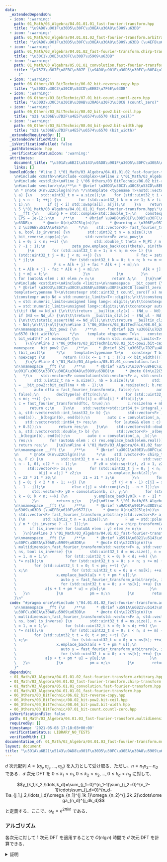```yaml
---
data:
  _extendedDependsOn:
  - icon: ':warning:'
    path: 01_Math/03_Algebra/04.01.01.01_fast-fourier-transform.hpp
    title: "\u9AD8\u901F\u30D5\u30FC\u30EA\u30A8\u5909\u63DB"
  - icon: ':warning:'
    path: 01_Math/03_Algebra/04.01.01.02_fast-fourier-transform.arbitrary.hpp
    title: "\u9AD8\u901F\u30D5\u30FC\u30EA\u30A8\u5909\u63DB (\u4EFB\u610F\u9577)"
  - icon: ':warning:'
    path: 01_Math/03_Algebra/04.01.02_fast-fourier-transform.chirp-transform.hpp
    title: "\u30C1\u30E3\u30FC\u30D7\u5909\u63DB"
  - icon: ':warning:'
    path: 01_Math/03_Algebra/05.01.01_convolution.fast-fourier-transform.hpp
    title: "\u7573\u307F\u8FBC\u307F (\u9AD8\u901F\u30D5\u30FC\u30EA\u30A8\u5909\u63DB\
      )"
  - icon: ':warning:'
    path: 06_Others/03_BitTechnic/06.02_bit-reverse-copy.hpp
    title: "\u30D3\u30C3\u30C8\u53CD\u8EE2\u7F6E\u63DB"
  - icon: ':warning:'
    path: 06_Others/03_BitTechnic/07.01_bit-count.countl-zero.hpp
    title: "\u30D3\u30C3\u30C8\u30AB\u30A6\u30F3\u30C8 (countl_zero)"
  - icon: ':warning:'
    path: 06_Others/03_BitTechnic/08.02_bit-pow2.bit-ceil.hpp
    title: "$2$ \u306E\u7D2F\u4E57\u6574\u6570 (bit_ceil)"
  - icon: ':warning:'
    path: 06_Others/03_BitTechnic/08.04_bit-pow2.bit-width.hpp
    title: "$2$ \u306E\u7D2F\u4E57\u6574\u6570 (bit_width)"
  _extendedRequiredBy: []
  _extendedVerifiedWith: []
  _isVerificationFailed: false
  _pathExtension: hpp
  _verificationStatusIcon: ':warning:'
  attributes:
    document_title: "\u591A\u6B21\u5143\u9AD8\u901F\u30D5\u30FC\u30EA\u30A8\u5909\u63DB"
    links: []
  bundledCode: "#line 2 \"01_Math/03_Algebra/04.01.01.02_fast-fourier-transform.arbitrary.hpp\"\
    \n#include <cmath>\n#include <complex>\n#line 2 \"01_Math/03_Algebra/04.01.02_fast-fourier-transform.chirp-transform.hpp\"\
    \n#include <cstdlib>\n#line 2 \"06_Others/03_BitTechnic/06.02_bit-reverse-copy.hpp\"\
    \n#include <vector>\n\n/**\n * @brief \u30D3\u30C3\u30C8\u53CD\u8EE2\u7F6E\u63DB\
    \n * @note O(n\u22C5log(n))\n */\ntemplate <typename T>\nstd::vector<T> bit_reverse_copy(std::vector<T>\
    \ a) {\n    std::uint32_t n = a.size();\n    for (std::uint32_t i = 0, j = 1;\
    \ j < n - 1; ++j) {\n        for (std::uint32_t k = n >> 1; k > (i ^= k); k >>=\
    \ 1);\n        if (j < i) std::swap(a[i], a[j]);\n    }\n    return a;\n}\n#line\
    \ 5 \"01_Math/03_Algebra/04.01.01.01_fast-fourier-transform.hpp\"\n\nnamespace\
    \ __fft {\n    using F = std::complex<std::double_t>;\n    constexpr std::double_t\
    \ EPS = 1e-12;\n\n    /**\n     * @brief \u9AD8\u901F\u30D5\u30FC\u30EA\u30A8\u5909\
    \u63DB\n     * @note O(n\u22C5lg(n))\n     * @warning a \u306E\u9577\u3055\u306F\
    \ 2 \u306E\u51AA\u4E57\n     */\n    std::vector<F> fast_fourier_transform(std::vector<F>\
    \ a, bool is_inverse) {\n        std::uint32_t n = a.size();\n        auto A =\
    \ bit_reverse_copy(a);\n        std::vector<F> zeta_pow;\n        for (std::uint32_t\
    \ i = 0; i < n; ++i) {\n            std::double_t theta = M_PI / n * i * (is_inverse\
    \ ? -1 : 1);\n            zeta_pow.emplace_back(cos(theta), sin(theta));\n   \
    \     }\n        for (std::uint32_t m = 1; m < n; m <<= 1) {\n            for\
    \ (std::uint32_t j = 0; j < m; ++j) {\n                F fac = zeta_pow[n / m\
    \ * j];\n                for (std::uint32_t k = 0; k < n; k += m << 1) {\n   \
    \                 F s = A[k + j] + fac * A[k + j + m];\n                    F\
    \ t = A[k + j] - fac * A[k + j + m];\n                    A[k + j] = s; A[k +\
    \ j + m] = t;\n                }\n            }\n        }\n        if (is_inverse)\
    \ for (auto&& elem : A) elem /= n;\n        return A;\n    }\n}\n#line 2 \"06_Others/03_BitTechnic/07.01_bit-count.countl-zero.hpp\"\
    \n#include <cstdint>\n#include <limits>\n\nnamespace __bit_count {\n\t/**\n\t\
    \ * @brief \u30D3\u30C3\u30C8\u30AB\u30A6\u30F3\u30C8 (countl_zero)\n\t */\n\t\
    template<typename T>\n\tconstexpr std::uint32_t countl_zero(T x) noexcept {\n\t\
    \tconstexpr auto Nd = std::numeric_limits<T>::digits;\n\t\tconstexpr auto Nd_ull\
    \ = std::numeric_limits<unsigned long long>::digits;\n\t\tconstexpr auto Nd_ul\
    \ = std::numeric_limits<unsigned long>::digits;\n\t\tconstexpr auto Nd_u = std::numeric_limits<unsigned>::digits;\n\
    \t\tif (Nd <= Nd_u) {\n\t\t\treturn __builtin_clz(x) - (Nd_u - Nd);\n\t\t} else\
    \ if (Nd <= Nd_ul) {\n\t\t\treturn __builtin_clzl(x) - (Nd_ul - Nd);\n\t\t} else\
    \ {\n\t\t\tstatic_assert(Nd <= Nd_ull);\n\t\t\treturn __builtin_clzll(x) - (Nd_ull\
    \ - Nd);\n\t\t}\n\t}\n}\n#line 3 \"06_Others/03_BitTechnic/08.04_bit-pow2.bit-width.hpp\"\
    \n\nnamespace __bit_pow2 {\n    /**\n     * @brief $2$ \u306E\u7D2F\u4E57\u6574\
    \u6570 (bit_width)\n     */\n    template <typename T>\n    constexpr std::uint32_t\
    \ bit_width(T x) noexcept {\n        return std::numeric_limits<T>::digits - __bit_count::countl_zero(x);\n\
    \    }\n}\n#line 3 \"06_Others/03_BitTechnic/08.02_bit-pow2.bit-ceil.hpp\"\n\n\
    namespace __bit_pow2 {\n    /**\n     * @brief $2$ \u306E\u7D2F\u4E57\u6574\u6570\
    \ (bit_ceil)\n     */\n    template<typename T>\n    constexpr T bit_ceil(T x)\
    \ noexcept {\n        return (T)(x <= 1 ? 1 : (T)1 << bit_width((T)(x - 1)));\n\
    \    }\n}\n#line 4 \"01_Math/03_Algebra/05.01.01_convolution.fast-fourier-transform.hpp\"\
    \n\nnamespace __fft {\n    /**\n     * @brief \u7573\u307F\u8FBC\u307F (\u9AD8\
    \u901F\u30D5\u30FC\u30EA\u30A8\u5909\u63DB)\n     * @note O(n\u22C5lg(n))\n  \
    \   */\n    std::vector<F> convolution(std::vector<F> a, std::vector<F> b) {\n\
    \        std::uint32_t na = a.size(), nb = b.size();\n        std::uint32_t nc\
    \ = __bit_pow2::bit_ceil(na + nb - 1);\n        a.resize(nc); b.resize(nc);\n\
    \        auto dfta = fast_fourier_transform(a, false);\n        auto dftb = fast_fourier_transform(b,\
    \ false);\n        decltype(a) dftc(nc);\n        for (std::uint32_t i = 0; i\
    \ < nc; ++i) {\n            dftc[i] = dfta[i] * dftb[i];\n        }\n        auto\
    \ c = fast_fourier_transform(dftc, true);\n        c.resize(na + nb - 1);\n  \
    \      return c;\n    }\n\n    std::vector<std::int64_t> integral_convolution(std::vector<std::int_least32_t>\
    \ a, std::vector<std::int_least32_t> b) {\n        std::vector<F> _a(begin(a),\
    \ end(a)), _b(begin(b), end(b));\n        auto c = convolution(_a, _b);\n    \
    \    std::vector<std::int64_t> res;\n        for (auto&& elem : c) res.emplace_back(std::floor(elem.real()\
    \ + 0.5));\n        return res;\n    }\n\n    std::vector<std::double_t> real_convolution(std::vector<std::double_t>\
    \ a, std::vector<std::double_t> b) {\n        std::vector<F> _a(begin(a), end(a)),\
    \ _b(begin(b), end(b));\n        auto c = convolution(_a, _b);\n        std::vector<std::double_t>\
    \ res;\n        for (auto&& elem : c) res.emplace_back(elem.real());\n       \
    \ return res;\n    }\n}\n#line 4 \"01_Math/03_Algebra/04.01.02_fast-fourier-transform.chirp-transform.hpp\"\
    \n\nnamespace __fft {\n    /**\n     * @brief \u30C1\u30E3\u30FC\u30D7\u5909\u63DB\
    \n     * @note O(n\u22C5lg(n))\n     */\n    std::vector<F> chirp_transform(std::vector<F>\
    \ a, F z) {\n        std::uint32_t n = a.size();\n        std::vector<F> b(2 *\
    \ n - 1, 0), c(2 * n - 1);\n        F z0 = std::sqrt(z), z1 = 1, z2 = 1;\n   \
    \     std::vector<F> zs;\n        for (std::uint32_t j = 0; j < n; ++j) {\n  \
    \          b[j] = a[j] * z2;\n            zs.emplace_back(z2);\n            z2\
    \ = z2 * z1 * z0;\n            z1 = z1 * z;\n        }\n        for (std::uint32_t\
    \ j = 0; j < 2 * n - 1; ++j) {\n            if (j < n - 1) c[j] = std::conj(zs[n\
    \ - 1 - j]);\n            else c[j] = std::conj(zs[j - n + 1]);\n        }\n \
    \       std::vector<F> y0 = convolution(b, c), y;\n        for (std::uint32_t\
    \ k = 0; k < n; ++k) {\n            y.emplace_back(y0[k + n - 1] * zs[k]);\n \
    \       }\n        return y;\n    }\n}\n#line 5 \"01_Math/03_Algebra/04.01.01.02_fast-fourier-transform.arbitrary.hpp\"\
    \n\nnamespace __fft {\n    /**\n     * @brief \u9AD8\u901F\u30D5\u30FC\u30EA\u30A8\
    \u5909\u63DB (\u4EFB\u610F\u9577)\n     * @note O(n\u22C5lg(n))\n     */\n   \
    \ std::vector<F> fast_fourier_transform_arbitrary(std::vector<F> a, bool is_inverse)\
    \ {\n        std::uint32_t n = a.size();\n        F wn = std::polar(1.0, 2 * M_PI\
    \ / n * (is_inverse ? -1 : 1));\n        auto y = chirp_transform(a, wn);\n  \
    \      if (is_inverse) for (auto&& elem : y) elem /= n;\n        return y;\n \
    \   }\n}\n#line 3 \"01_Math/03_Algebra/04.01.03_fast-fourier-transform.multidimension.hpp\"\
    \n\nnamespace __fft {\n    /**\n     * @brief \u591A\u6B21\u5143\u9AD8\u901F\u30D5\
    \u30FC\u30EA\u30A8\u5909\u63DB\n     * @note O(n\u22C5lg(n))\n     */\n    std::vector<F>\
    \ multidimension_fast_fourier_transform(std::vector<F> a, std::vector<std::uint32_t>\
    \ ns, bool is_inverse) {\n        std::uint32_t d = ns.size(), n = a.size(), pm\
    \ = 1, m = 1;\n        for (std::uint32_t k = 0; k < d; ++k) {\n            m\
    \ *= ns[k];\n            for (std::uint32_t s = 0; s < n; s += m) {\n        \
    \        for (std::uint32_t t = 0; t < pm; ++t) {\n                    std::vector<F>\
    \ x;\n                    for (std::uint32_t u = 0; u < ns[k]; ++u) {\n      \
    \                  x.emplace_back(a[s + t + pm * u]);\n                    }\n\
    \                    auto y = fast_fourier_transform_arbitrary(x, is_inverse);\n\
    \                    for (std::uint32_t u = 0; u < ns[k]; ++u) {\n           \
    \             a[s + t + pm * u] = y[u];\n                    }\n             \
    \   }\n            }\n            pm = m;\n        }\n        return a;\n    }\n\
    }\n"
  code: "#pragma once\n#include \"04.01.01.02_fast-fourier-transform.arbitrary.hpp\"\
    \n\nnamespace __fft {\n    /**\n     * @brief \u591A\u6B21\u5143\u9AD8\u901F\u30D5\
    \u30FC\u30EA\u30A8\u5909\u63DB\n     * @note O(n\u22C5lg(n))\n     */\n    std::vector<F>\
    \ multidimension_fast_fourier_transform(std::vector<F> a, std::vector<std::uint32_t>\
    \ ns, bool is_inverse) {\n        std::uint32_t d = ns.size(), n = a.size(), pm\
    \ = 1, m = 1;\n        for (std::uint32_t k = 0; k < d; ++k) {\n            m\
    \ *= ns[k];\n            for (std::uint32_t s = 0; s < n; s += m) {\n        \
    \        for (std::uint32_t t = 0; t < pm; ++t) {\n                    std::vector<F>\
    \ x;\n                    for (std::uint32_t u = 0; u < ns[k]; ++u) {\n      \
    \                  x.emplace_back(a[s + t + pm * u]);\n                    }\n\
    \                    auto y = fast_fourier_transform_arbitrary(x, is_inverse);\n\
    \                    for (std::uint32_t u = 0; u < ns[k]; ++u) {\n           \
    \             a[s + t + pm * u] = y[u];\n                    }\n             \
    \   }\n            }\n            pm = m;\n        }\n        return a;\n    }\n\
    }"
  dependsOn:
  - 01_Math/03_Algebra/04.01.01.02_fast-fourier-transform.arbitrary.hpp
  - 01_Math/03_Algebra/04.01.02_fast-fourier-transform.chirp-transform.hpp
  - 01_Math/03_Algebra/05.01.01_convolution.fast-fourier-transform.hpp
  - 01_Math/03_Algebra/04.01.01.01_fast-fourier-transform.hpp
  - 06_Others/03_BitTechnic/06.02_bit-reverse-copy.hpp
  - 06_Others/03_BitTechnic/08.02_bit-pow2.bit-ceil.hpp
  - 06_Others/03_BitTechnic/08.04_bit-pow2.bit-width.hpp
  - 06_Others/03_BitTechnic/07.01_bit-count.countl-zero.hpp
  isVerificationFile: false
  path: 01_Math/03_Algebra/04.01.03_fast-fourier-transform.multidimension.hpp
  requiredBy: []
  timestamp: '2021-05-08 17:18:03+00:00'
  verificationStatus: LIBRARY_NO_TESTS
  verifiedWith: []
documentation_of: 01_Math/03_Algebra/04.01.03_fast-fourier-transform.multidimension.hpp
layout: document
title: "\u591A\u6B21\u5143\u9AD8\u901F\u30D5\u30FC\u30EA\u30A8\u5909\u63DB"
---
```


$d$ 次元配列 $A=(a_{j_1},a_{j_2},\ldots,a_{j_d})$ を入力として受け取る．ただし、$n=n_1n_2\cdots n_d$ である．$d$ 次元 DFT を $0\le k_1<n_1, 0\le k_2<n_2, \ldots, 0\le k_d<n_d$ に対して、

$$y_{k_1,k_2,\ldots,k_d}=\sum_{j_1=0}^{n_1-1}\sum_{j_2=0}^{n_2-1}\cdots\sum_{j_d=0}^{n_d-1}a_{j_1,j_2,\ldots,j_d}\omega_{n_1}^{j_1k_1}\omega_{n_2}^{j_2k_2}\cdots\omega_{n_d}^{j_dk_d}$$

と定義する．ここで、$\omega_{n}=e^{2\pi i/n}$ である．

### アルゴリズム

各次元に対して 1 次元 DFT を適用することで $O(n\lg{n})$ 時間で $d$ 次元 DFT を計算できる．

<details>
<summary>証明</summary>
<div>

$$
\begin{aligned}
y_{k_1,k_2,\ldots,k_d}
&=\sum_{j_1=0}^{n_1-1}\sum_{j_2=0}^{n_2-1}\cdots\sum_{j_d=0}^{n_d-1}a_{j_1,j_2,\ldots,j_d}\omega_{n_1}^{j_1k_1}\omega_{n_2}^{j_2k_2}\cdots\omega_{n_d}^{j_dk_d}\\

&=\sum_{j_2=0}^{n_2-1}\cdots\sum_{j_d=0}^{n_d-1}\sum_{j_1=0}^{n_1-1}a_{j_1,j_2,\ldots,j_d}\omega_{n_1}^{j_1k_1}\omega_{n_2}^{j_2k_2}\cdots\omega_{n_d}^{j_dk_d}\\

&=\sum_{j_2=0}^{n_2-1}\cdots\sum_{j_d=0}^{n_d-1}\left(\sum_{j_1=0}^{n_1-1}a_{j_1,j_2,\ldots,j_d}\omega_{n_1}^{j_1k_1}\right)\omega_{n_2}^{j_2k_2}\cdots\omega_{n_d}^{j_dk_d}\\
\end{aligned}
$$

ここで、$a_{j_2,\ldots,j_d}^{[1]}=\sum_{j_1=0}^{n_1-1}a_{j_1,j_2,\ldots,j_d}\omega_{n_1}^{j_1k_1}$ とすると、

$$\sum_{j_2=0}^{n_2-1}\cdots\sum_{j_d=0}^{n_d-1}a_{j_2,\ldots,j_d}^{[1]}\omega_{n_2}^{j_2k_2}\cdots\omega_{n_d}^{j_dk_d}$$

となり、$d-1$ 次元 DFT をとけばいいことになる．よって、1 次元 DFT を $d$ 回繰り返すことで $d$ 次元 DFT を計算できる．また、数式から分かるように次元の順序は任意で構わない．

$1\le k \le d$ 番目の次元における 1 次元 DFT について、DFT の対象となる長さ $n_i$ のベクトルは $n/n_i$ 個存在する．また、すべてのベクトルは $O(n)$ 時間で計算できる．アルゴリズム全体の時間計算量は、

$$
\begin{aligned}
O\left(\sum_{k=1}^{d}n+\frac{n}{n_i}\cdot n_i\lg{n_i}\right)
&=O\left(\sum_{k=1}^{d}n+n\lg{n_i}\right)\\
&=O\left(\sum_{k=1}^{d}n\lg{n_i}\right)\\
&=O\left(n\sum_{k=1}^{d}\lg{n_i}\right)\\
&=O\left(n\lg{n}\right)\\
\end{aligned}
$$

となる．

</div>
</details>